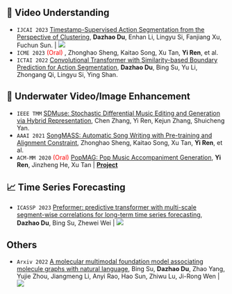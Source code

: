 ## 🎥 Video Understanding
- ``IJCAI 2023`` [Timestamp-Supervised Action Segmentation from the Perspective of Clustering](https://www.ijcai.org/proceedings/2023/0077.pdf), **Dazhao Du**, Enhan Li, Lingyu Si, Fanjiang Xu, Fuchun Sun. \| [![](https://img.shields.io/github/stars/ddz16/TSASPC?style=social&label=Code+Stars)](https://github.com/ddz16/TSASPC)
- ``ICME 2023`` <span style="color:red">(Oral)</span> [](https://arxiv.org/abs/2012.05168), Zhonghao Sheng, Kaitao Song, Xu Tan, **Yi Ren**, et al.
- ``ICTAI 2022`` [Convolutional Transformer with Similarity-based Boundary Prediction for Action Segmentation](https://ieeexplore.ieee.org/abstract/document/10097931/), **Dazhao Du**, Bing Su, Yu Li, Zhongang Qi, Lingyu Si, Ying Shan.

## 🎥 Underwater Video/Image Enhancement
- ``IEEE TMM`` [SDMuse: Stochastic Differential Music Editing and Generation via Hybrid Representation](https://ieeexplore.ieee.org/document/10149095), Chen Zhang, Yi Ren, Kejun Zhang, Shuicheng Yan.
- ``AAAI 2021`` [SongMASS: Automatic Song Writing with Pre-training and Alignment Constraint](https://arxiv.org/abs/2012.05168), Zhonghao Sheng, Kaitao Song, Xu Tan, **Yi Ren**, et al.
- ``ACM-MM 2020`` <span style="color:red">(Oral)</span> [PopMAG: Pop Music Accompaniment Generation](https://dl.acm.org/doi/10.1145/3394171.3413721), **Yi Ren**, Jinzheng He, Xu Tan \| [**Project**](https://speechresearch.github.io/popmag/)

## 📈 Time Series Forecasting
- ``ICASSP 2023`` [Preformer: predictive transformer with multi-scale segment-wise correlations for long-term time series forecasting](https://arxiv.org/pdf/2202.11356), **Dazhao Du**, Bing Su, Zhewei Wei \| [![](https://img.shields.io/github/stars/ddz16/Preformer?style=social&label=Code+Stars)](https://github.com/ddz16/Preformer)

## Others
- ``Arxiv 2022`` [A molecular multimodal foundation model associating molecule graphs with natural language](https://arxiv.org/pdf/2209.05481), Bing Su, **Dazhao Du**, Zhao Yang, Yujie Zhou, Jiangmeng Li, Anyi Rao, Hao Sun, Zhiwu Lu, Ji-Rong Wen \| [![](https://img.shields.io/github/stars/ddz16/MoMu?style=social&label=Code+Stars)](https://github.com/ddz16/MoMu)